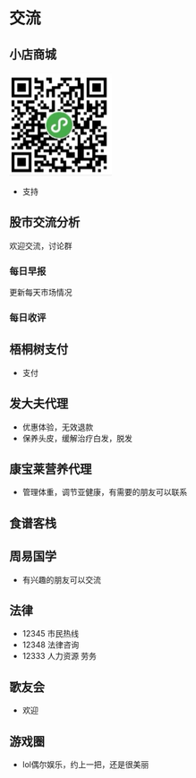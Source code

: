 # 交流

## 小店商城
![](./xd.png)
- 支持

## 股市交流分析
欢迎交流，讨论群
### 每日早报
更新每天市场情况
### 每日收评

## 梧桐树支付
- 支付

## 发大夫代理
- 优惠体验，无效退款
- 保养头皮，缓解治疗白发，脱发

## 康宝莱营养代理
- 管理体重，调节亚健康，有需要的朋友可以联系

## 食谱客栈

## 周易国学
- 有兴趣的朋友可以交流

## 法律
<!-- - 分享，讨论一些职场，社会的那些坑 -->
- 12345 市民热线
- 12348 法律咨询
- 12333 人力资源 劳务

## 歌友会
- 欢迎

## 游戏圈
- lol偶尔娱乐，约上一把，还是很美丽

 
 <comment-comment/> 
 
 
 <comment-comment/> 
 
 
 <comment-comment/> 
 
